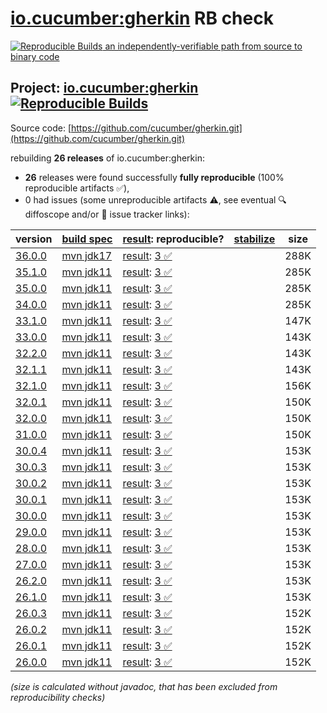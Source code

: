 [io.cucumber:gherkin](https://central.sonatype.com/artifact/io.cucumber/gherkin/versions) RB check
=======

[![Reproducible Builds](https://reproducible-builds.org/images/logos/rb.svg) an independently-verifiable path from source to binary code](https://reproducible-builds.org/)

## Project: [io.cucumber:gherkin](https://central.sonatype.com/artifact/io.cucumber/gherkin/versions) [![Reproducible Builds](https://img.shields.io/endpoint?url=https://raw.githubusercontent.com/jvm-repo-rebuild/reproducible-central/master/content/io/cucumber/gherkin/badge.json)](https://github.com/jvm-repo-rebuild/reproducible-central/blob/master/content/io/cucumber/gherkin/README.md)

Source code: [https://github.com/cucumber/gherkin.git](https://github.com/cucumber/gherkin.git)

rebuilding **26 releases** of io.cucumber:gherkin:
- **26** releases were found successfully **fully reproducible** (100% reproducible artifacts :white_check_mark:),
- 0 had issues (some unreproducible artifacts :warning:, see eventual :mag: diffoscope and/or :memo: issue tracker links):

| version | [build spec](/BUILDSPEC.md) | [result](https://reproducible-builds.org/docs/jvm/): reproducible? | [stabilize](https://github.com/google/oss-rebuild/blob/main/cmd/stabilize/README.md) | size |
| -- | --------- | ------ | ------ | -- |
| [36.0.0](https://central.sonatype.com/artifact/io.cucumber/gherkin/36.0.0/pom) | [mvn jdk17](gherkin-36.0.0.buildspec) | [result](gherkin-36.0.0.buildinfo): [3 :white_check_mark: ](gherkin-36.0.0.buildcompare) | | 288K |
| [35.1.0](https://central.sonatype.com/artifact/io.cucumber/gherkin/35.1.0/pom) | [mvn jdk11](gherkin-35.1.0.buildspec) | [result](gherkin-35.1.0.buildinfo): [3 :white_check_mark: ](gherkin-35.1.0.buildcompare) | | 285K |
| [35.0.0](https://central.sonatype.com/artifact/io.cucumber/gherkin/35.0.0/pom) | [mvn jdk11](gherkin-35.0.0.buildspec) | [result](gherkin-35.0.0.buildinfo): [3 :white_check_mark: ](gherkin-35.0.0.buildcompare) | | 285K |
| [34.0.0](https://central.sonatype.com/artifact/io.cucumber/gherkin/34.0.0/pom) | [mvn jdk11](gherkin-34.0.0.buildspec) | [result](gherkin-34.0.0.buildinfo): [3 :white_check_mark: ](gherkin-34.0.0.buildcompare) | | 285K |
| [33.1.0](https://central.sonatype.com/artifact/io.cucumber/gherkin/33.1.0/pom) | [mvn jdk11](gherkin-33.1.0.buildspec) | [result](gherkin-33.1.0.buildinfo): [3 :white_check_mark: ](gherkin-33.1.0.buildcompare) | | 147K |
| [33.0.0](https://central.sonatype.com/artifact/io.cucumber/gherkin/33.0.0/pom) | [mvn jdk11](gherkin-33.0.0.buildspec) | [result](gherkin-33.0.0.buildinfo): [3 :white_check_mark: ](gherkin-33.0.0.buildcompare) | | 143K |
| [32.2.0](https://central.sonatype.com/artifact/io.cucumber/gherkin/32.2.0/pom) | [mvn jdk11](gherkin-32.2.0.buildspec) | [result](gherkin-32.2.0.buildinfo): [3 :white_check_mark: ](gherkin-32.2.0.buildcompare) | | 143K |
| [32.1.1](https://central.sonatype.com/artifact/io.cucumber/gherkin/32.1.1/pom) | [mvn jdk11](gherkin-32.1.1.buildspec) | [result](gherkin-32.1.1.buildinfo): [3 :white_check_mark: ](gherkin-32.1.1.buildcompare) | | 143K |
| [32.1.0](https://central.sonatype.com/artifact/io.cucumber/gherkin/32.1.0/pom) | [mvn jdk11](gherkin-32.1.0.buildspec) | [result](gherkin-32.1.0.buildinfo): [3 :white_check_mark: ](gherkin-32.1.0.buildcompare) | | 156K |
| [32.0.1](https://central.sonatype.com/artifact/io.cucumber/gherkin/32.0.1/pom) | [mvn jdk11](gherkin-32.0.1.buildspec) | [result](gherkin-32.0.1.buildinfo): [3 :white_check_mark: ](gherkin-32.0.1.buildcompare) | | 150K |
| [32.0.0](https://central.sonatype.com/artifact/io.cucumber/gherkin/32.0.0/pom) | [mvn jdk11](gherkin-32.0.0.buildspec) | [result](gherkin-32.0.0.buildinfo): [3 :white_check_mark: ](gherkin-32.0.0.buildcompare) | | 150K |
| [31.0.0](https://central.sonatype.com/artifact/io.cucumber/gherkin/31.0.0/pom) | [mvn jdk11](gherkin-31.0.0.buildspec) | [result](gherkin-31.0.0.buildinfo): [3 :white_check_mark: ](gherkin-31.0.0.buildcompare) | | 150K |
| [30.0.4](https://central.sonatype.com/artifact/io.cucumber/gherkin/30.0.4/pom) | [mvn jdk11](gherkin-30.0.4.buildspec) | [result](gherkin-30.0.4.buildinfo): [3 :white_check_mark: ](gherkin-30.0.4.buildcompare) | | 153K |
| [30.0.3](https://central.sonatype.com/artifact/io.cucumber/gherkin/30.0.3/pom) | [mvn jdk11](gherkin-30.0.3.buildspec) | [result](gherkin-30.0.3.buildinfo): [3 :white_check_mark: ](gherkin-30.0.3.buildcompare) | | 153K |
| [30.0.2](https://central.sonatype.com/artifact/io.cucumber/gherkin/30.0.2/pom) | [mvn jdk11](gherkin-30.0.2.buildspec) | [result](gherkin-30.0.2.buildinfo): [3 :white_check_mark: ](gherkin-30.0.2.buildcompare) | | 153K |
| [30.0.1](https://central.sonatype.com/artifact/io.cucumber/gherkin/30.0.1/pom) | [mvn jdk11](gherkin-30.0.1.buildspec) | [result](gherkin-30.0.1.buildinfo): [3 :white_check_mark: ](gherkin-30.0.1.buildcompare) | | 153K |
| [30.0.0](https://central.sonatype.com/artifact/io.cucumber/gherkin/30.0.0/pom) | [mvn jdk11](gherkin-30.0.0.buildspec) | [result](gherkin-30.0.0.buildinfo): [3 :white_check_mark: ](gherkin-30.0.0.buildcompare) | | 153K |
| [29.0.0](https://central.sonatype.com/artifact/io.cucumber/gherkin/29.0.0/pom) | [mvn jdk11](gherkin-29.0.0.buildspec) | [result](gherkin-29.0.0.buildinfo): [3 :white_check_mark: ](gherkin-29.0.0.buildcompare) | | 153K |
| [28.0.0](https://central.sonatype.com/artifact/io.cucumber/gherkin/28.0.0/pom) | [mvn jdk11](gherkin-28.0.0.buildspec) | [result](gherkin-28.0.0.buildinfo): [3 :white_check_mark: ](gherkin-28.0.0.buildcompare) | | 153K |
| [27.0.0](https://central.sonatype.com/artifact/io.cucumber/gherkin/27.0.0/pom) | [mvn jdk11](gherkin-27.0.0.buildspec) | [result](gherkin-27.0.0.buildinfo): [3 :white_check_mark: ](gherkin-27.0.0.buildcompare) | | 153K |
| [26.2.0](https://central.sonatype.com/artifact/io.cucumber/gherkin/26.2.0/pom) | [mvn jdk11](gherkin-26.2.0.buildspec) | [result](gherkin-26.2.0.buildinfo): [3 :white_check_mark: ](gherkin-26.2.0.buildcompare) | | 153K |
| [26.1.0](https://central.sonatype.com/artifact/io.cucumber/gherkin/26.1.0/pom) | [mvn jdk11](gherkin-26.1.0.buildspec) | [result](gherkin-26.1.0.buildinfo): [3 :white_check_mark: ](gherkin-26.1.0.buildcompare) | | 153K |
| [26.0.3](https://central.sonatype.com/artifact/io.cucumber/gherkin/26.0.3/pom) | [mvn jdk11](gherkin-26.0.3.buildspec) | [result](gherkin-26.0.3.buildinfo): [3 :white_check_mark: ](gherkin-26.0.3.buildcompare) | | 152K |
| [26.0.2](https://central.sonatype.com/artifact/io.cucumber/gherkin/26.0.2/pom) | [mvn jdk11](gherkin-26.0.2.buildspec) | [result](gherkin-26.0.2.buildinfo): [3 :white_check_mark: ](gherkin-26.0.2.buildcompare) | | 152K |
| [26.0.1](https://central.sonatype.com/artifact/io.cucumber/gherkin/26.0.1/pom) | [mvn jdk11](gherkin-26.0.1.buildspec) | [result](gherkin-26.0.1.buildinfo): [3 :white_check_mark: ](gherkin-26.0.1.buildcompare) | | 152K |
| [26.0.0](https://central.sonatype.com/artifact/io.cucumber/gherkin/26.0.0/pom) | [mvn jdk11](gherkin-26.0.0.buildspec) | [result](gherkin-26.0.0.buildinfo): [3 :white_check_mark: ](gherkin-26.0.0.buildcompare) | | 152K |

<i>(size is calculated without javadoc, that has been excluded from reproducibility checks)</i>
